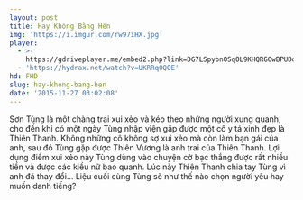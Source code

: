 ```yaml
---
layout: post
title: Hay Không Bằng Hên
img: 'https://i.imgur.com/rw97iHX.jpg'
player:
  - >-
    https://gdriveplayer.me/embed2.php?link=DG7LSpybnOSqOL9KHQRGOwBPUDoVfFZjTcjFbwHaC%252BBniJirlEB2vHMdgq5LPD8RHTprRpgYaZQCVDZVcKm39i22hW%252BtjWkdIJUSbNDvH1qKtTk9wcEPea0uNZmp0ghQffKsyYQd0ShC5TB1DZLiNgZbL50QbOGCOhHHLHy2jM5T5xeRvsCkaPslzScZQ0R4o6QBfSJdWXAIVg3hntIGE4
  - 'https://hydrax.net/watch?v=UKRRq0QOE'
hd: FHD
slug: hay-khong-bang-hen
date: '2015-11-27 03:02:08'
---
```

Sơn Tùng là một chàng trai xui xẻo và kéo theo những người xung quanh, cho đến khi có một ngày Tùng nhập viện gặp được một cô y tá xinh đẹp là Thiên Thanh. Không những cô không sợ xui xẻo mà còn làm bạn gái của anh, sau đó Tùng gặp được Thiên Vương là anh trai của Thiên Thanh. Lợi dụng điểm xui xẻo này Tùng dùng vào chuyện cờ bạc thắng được rất nhiều tiền và được các kiều nữ bao quanh. Lúc này Thiên Thanh chia tay Tùng vì anh đã thay đổi... Liệu cuối cùng Tùng sẽ như thế nào chọn người yêu hay muốn danh tiếng?
